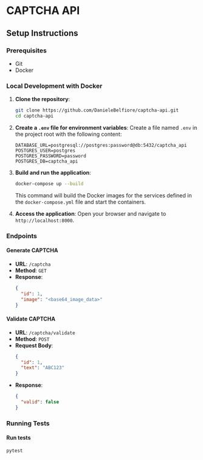 # CAPTCHA API

## Setup Instructions

### Prerequisites

- Git
- Docker

### Local Development with Docker

1. **Clone the repository**:
    ```sh
    git clone https://github.com/DanieleBelfiore/captcha-api.git
    cd captcha-api
    ```

2. **Create a `.env` file for environment variables**:
    Create a file named `.env` in the project root with the following content:
    ```env
    DATABASE_URL=postgresql://postgres:password@db:5432/captcha_api
    POSTGRES_USER=postgres
    POSTGRES_PASSWORD=password
    POSTGRES_DB=captcha_api
    ```

3. **Build and run the application**:
    ```sh
    docker-compose up --build
    ```

    This command will build the Docker images for the services defined in the `docker-compose.yml` file and start the containers.

4. **Access the application**:
    Open your browser and navigate to `http://localhost:8000`.

### Endpoints

#### Generate CAPTCHA

- **URL**: `/captcha`
- **Method**: `GET`
- **Response**:
  ```json
  {
    "id": 1,
    "image": "<base64_image_data>"
  }
  ```  

#### Validate CAPTCHA
- **URL**: `/captcha/validate`
- **Method**: `POST`
- **Request Body**:
  ```json
  {
    "id": 1,
    "text": "ABC123"
  }
  ```
- **Response**:
  ```json
  {
    "valid": false
  }
  ```

### Running Tests

#### Run tests
```sh
pytest
```